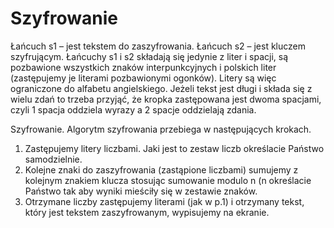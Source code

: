 # Szyfrowanie
Łańcuch s1 – jest tekstem do zaszyfrowania.
Łańcuch s2 – jest kluczem szyfrującym.
Łańcuchy s1 i s2 składają się jedynie z liter i spacji, są pozbawione wszystkich znaków interpunkcyjnych  i polskich liter (zastępujemy je literami pozbawionymi ogonków). Litery są więc ograniczone do alfabetu angielskiego. Jeżeli tekst jest długi i składa się z wielu zdań to trzeba przyjąć, że kropka zastępowana jest dwoma spacjami, czyli 1 spacja oddziela wyrazy a 2 spacje oddzielają zdania.

Szyfrowanie. Algorytm szyfrowania przebiega w następujących krokach.
1.	Zastępujemy litery liczbami. Jaki jest to zestaw liczb określacie Państwo samodzielnie.
2.	Kolejne znaki do zaszyfrowania (zastąpione liczbami) sumujemy z kolejnym znakiem klucza stosując sumowanie modulo n (n określacie Państwo tak aby wyniki mieściły się w zestawie znaków.
3.	Otrzymane liczby zastępujemy literami (jak w p.1) i otrzymany tekst, który jest tekstem zaszyfrowanym, wypisujemy na ekranie. 
